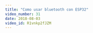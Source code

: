 ```yaml
---
title: "Como usar bluetooth con ESP32"
video_number: 31
date: 2018-08-03
video_id: R1vnkp2fJZM
---
```

